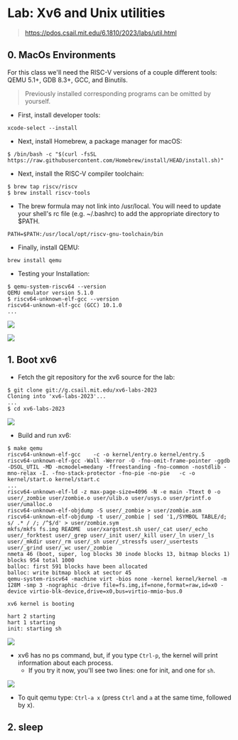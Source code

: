# Lab: Xv6 and Unix utilities

> https://pdos.csail.mit.edu/6.1810/2023/labs/util.html

## 0. MacOs Environments

For this class we'll need the RISC-V versions of a couple different tools: QEMU 5.1+, GDB 8.3+, GCC, and Binutils.

> Previously installed corresponding programs can be omitted by yourself.

- First, install developer tools:

```shell
xcode-select --install
```

- Next, install Homebrew, a package manager for macOS:

```shell
$ /bin/bash -c "$(curl -fsSL https://raw.githubusercontent.com/Homebrew/install/HEAD/install.sh)"
```

- Next, install the RISC-V compiler toolchain:

```shell
$ brew tap riscv/riscv
$ brew install riscv-tools
```

- The brew formula may not link into /usr/local. You will need to update your shell's rc file (e.g. ~/.bashrc) to add the appropriate directory to $PATH.

```shell
PATH=$PATH:/usr/local/opt/riscv-gnu-toolchain/bin
```

- Finally, install QEMU:

```shell
brew install qemu
```

- Testing your Installation:

```shell
$ qemu-system-riscv64 --version
QEMU emulator version 5.1.0
$ riscv64-unknown-elf-gcc --version
riscv64-unknown-elf-gcc (GCC) 10.1.0
...
```

![](https://img.zhengyua.cn/blog/202402061057442.png)

![](https://img.zhengyua.cn/blog/202402061058245.png)

## 1. Boot xv6

- Fetch the git repository for the xv6 source for the lab:

```shell
$ git clone git://g.csail.mit.edu/xv6-labs-2023
Cloning into 'xv6-labs-2023'...
...
$ cd xv6-labs-2023
```

![](https://img.zhengyua.cn/blog/202402061112613.png)


- Build and run xv6:

```shell
$ make qemu
riscv64-unknown-elf-gcc    -c -o kernel/entry.o kernel/entry.S
riscv64-unknown-elf-gcc -Wall -Werror -O -fno-omit-frame-pointer -ggdb -DSOL_UTIL -MD -mcmodel=medany -ffreestanding -fno-common -nostdlib -mno-relax -I. -fno-stack-protector -fno-pie -no-pie   -c -o kernel/start.o kernel/start.c
...
riscv64-unknown-elf-ld -z max-page-size=4096 -N -e main -Ttext 0 -o user/_zombie user/zombie.o user/ulib.o user/usys.o user/printf.o user/umalloc.o
riscv64-unknown-elf-objdump -S user/_zombie > user/zombie.asm
riscv64-unknown-elf-objdump -t user/_zombie | sed '1,/SYMBOL TABLE/d; s/ .* / /; /^$/d' > user/zombie.sym
mkfs/mkfs fs.img README  user/xargstest.sh user/_cat user/_echo user/_forktest user/_grep user/_init user/_kill user/_ln user/_ls user/_mkdir user/_rm user/_sh user/_stressfs user/_usertests user/_grind user/_wc user/_zombie
nmeta 46 (boot, super, log blocks 30 inode blocks 13, bitmap blocks 1) blocks 954 total 1000
balloc: first 591 blocks have been allocated
balloc: write bitmap block at sector 45
qemu-system-riscv64 -machine virt -bios none -kernel kernel/kernel -m 128M -smp 3 -nographic -drive file=fs.img,if=none,format=raw,id=x0 -device virtio-blk-device,drive=x0,bus=virtio-mmio-bus.0

xv6 kernel is booting

hart 2 starting
hart 1 starting
init: starting sh
```

![](https://img.zhengyua.cn/blog/202402061113732.png)

- xv6 has no ps command, but, if you type `Ctrl-p`, the kernel will print information about each process.
    - If you try it now, you'll see two lines: one for init, and one for `sh`. 

![](https://img.zhengyua.cn/blog/202402061115427.png)

- To quit qemu type: `Ctrl-a x` (press `Ctrl` and `a` at the same time, followed by x).

## 2. sleep
